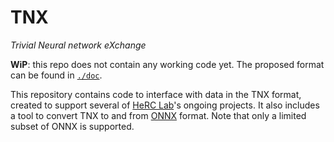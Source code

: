 # TNX

*Trivial Neural network eXchange*

**WiP**: this repo does not contain any working code yet. The proposed format can be found in [`./doc`](./doc).

This repository contains code to interface with data in the TNX format, created to support several of [HeRC Lab](https://cse.sc.edu/~jbakos/group/)'s ongoing projects. It also includes a tool to convert TNX to and from [ONNX](http://onnx.ai/) format. Note that only a limited subset of ONNX is supported.
